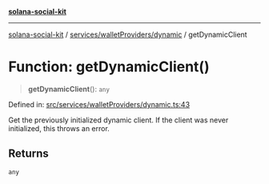 [**solana-social-kit**](../../../../README.md)

***

[solana-social-kit](../../../../README.md) / [services/walletProviders/dynamic](../README.md) / getDynamicClient

# Function: getDynamicClient()

> **getDynamicClient**(): `any`

Defined in: [src/services/walletProviders/dynamic.ts:43](https://github.com/SendArcade/solana-social-starter/blob/03568260ca96ed63f77049843c721de1cb011893/src/services/walletProviders/dynamic.ts#L43)

Get the previously initialized dynamic client.
If the client was never initialized, this throws an error.

## Returns

`any`
